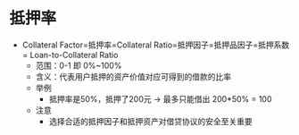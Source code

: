 # 抵押率

* Collateral Factor=抵押率=Collateral Ratio=抵押因子=抵押品因子=抵押系数 = Loan-to-Collateral Ratio 
  * 范围：0-1 即 0%~100% 
  * 含义：代表用户抵押的资产价值对应可得到的借款的比率 
  * 举例 
    * 抵押率是50%，抵押了200元 -> 最多只能借出  200*50% = 100 
  * 注意 
    * 选择合适的抵押因子和抵押资产对借贷协议的安全至关重要